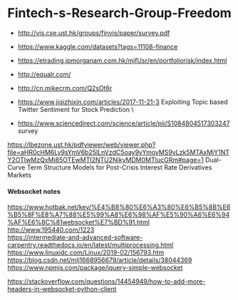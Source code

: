 # Fintech-s-Research-Group-Freedom
- http://vis.cse.ust.hk/groups/finvis/paper/survey.pdf <bar>
- https://www.kaggle.com/datasets?tags=11108-finance  <bar>
- https://etrading.jpmorganam.com.hk/mjfUsr/en/portfoliorisk/index.html
 - http://equalr.com/ 
  - http://cn.mikecrm.com/Q2sOt6r <bar>
 
 - https://www.jiqizhixin.com/articles/2017-11-21-3
 Exploiting Topic based Twitter Sentiment for Stock Prediction \
 
- https://www.sciencedirect.com/science/article/pii/S1084804517303247 survey   


https://lbezone.ust.hk/pdfviewer/web/viewer.php?file=aHR0cHM6Ly9sYmV6b25lLnVzdC5oay9vYmovMS9vLzk5MTAxMjY1NTY2OTIwMzQxMi85OTEwMTI2NTU2NjkyMDM0MTIucGRm#page=1  Dual-Curve Term Structure Models for Post-Crisis Interest Rate Derivatives Markets      



#### Websocket notes   
https://www.hotbak.net/key/%E4%B8%80%E6%A3%80%E6%B5%8B%E6%B5%8F%E8%A7%88%E5%99%A8%E6%98%AF%E5%90%A6%E6%94%AF%E6%8C%81websocket%E7%BD%91.html    
http://www.195440.com/1223             
https://intermediate-and-advanced-software-carpentry.readthedocs.io/en/latest/multiprocessing.html    
https://www.linuxidc.com/Linux/2019-02/156793.htm         
https://blog.csdn.net/mlj1668956679/article/details/38044369         
https://www.npmjs.com/package/jquery-simple-websocket     

https://stackoverflow.com/questions/14454949/how-to-add-more-headers-in-websocket-python-client   
